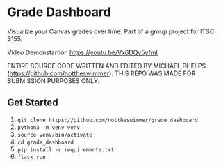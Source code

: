 # Grade Dashboard
Visualize your Canvas grades over time. Part of a group project for ITSC 3155.

Video Demonstartion 
https://youtu.be/Vx6DQy5yfmI

ENTIRE SOURCE CODE WRITTEN AND EDITED BY MICHAEL PHELPS (https://github.com/nottheswimmer). THIS REPO WAS MADE FOR SUBMISSION PURPOSES ONLY.


## Get Started
1. `git clone https://github.com/nottheswimmer/grade_dashboard`
1. `python3 -m venv venv`
1. `source venv/bin/activate`
1. `cd grade_dashboard`
1. `pip install -r requirements.txt`
1. `flask run`
